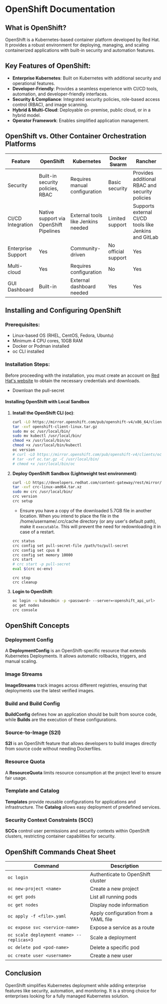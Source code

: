 # OpenShift Documentation

## What is OpenShift?
OpenShift is a Kubernetes-based container platform developed by Red Hat. It provides a robust environment for deploying, managing, and scaling containerized applications with built-in security and automation features.

## Key Features of OpenShift:
- **Enterprise Kubernetes**: Built on Kubernetes with additional security and operational features.
- **Developer-Friendly**: Provides a seamless experience with CI/CD tools, automation, and developer-friendly interfaces.
- **Security & Compliance**: Integrated security policies, role-based access control (RBAC), and image scanning.
- **Hybrid & Multi-Cloud**: Deployable on-premise, public cloud, or in a hybrid model.
- **Operator Framework**: Enables simplified application management.

## OpenShift vs. Other Container Orchestration Platforms

| Feature             | OpenShift                           | Kubernetes                          | Docker Swarm | Rancher |
|---------------------|----------------------------------|----------------------------------|--------------|---------|
| Security           | Built-in security policies, RBAC | Requires manual configuration  | Basic security | Provides additional RBAC and security policies |
| CI/CD Integration  | Native support via OpenShift Pipelines | External tools like Jenkins needed | Limited support | Supports external CI/CD tools like Jenkins and GitLab |
| Enterprise Support | Yes                              | Community-driven                 | No official support | Yes |
| Multi-cloud        | Yes                              | Requires configuration           | No | Yes |
| GUI Dashboard      | Built-in                          | External dashboard needed       | Yes | Yes |

## Installing and Configuring OpenShift

### Prerequisites:
- Linux-based OS (RHEL, CentOS, Fedora, Ubuntu)
- Minimum 4 CPU cores, 10GB RAM
- Docker or Podman installed
- oc CLI installed

### Installation Steps:
Before proceeding with the installation, you must create an account on [Red Hat's website](https://access.redhat.com/) to obtain the necessary credentials and downloads.
* Downloan the pull-secret
#### Installing OpenShift with Local Sandbox
1. **Install the OpenShift CLI (oc)**:
   ```sh
   curl -LO https://mirror.openshift.com/pub/openshift-v4/x86_64/clients/ocp/stable/openshift-client-linux.tar.gz
   tar -xvf openshift-client-linux.tar.gz
   sudo mv oc /usr/local/bin/
   sudo mv kubectl /usr/local/bin/
   chmod +x /usr/local/bin/oc
   chmod +x /usr/local/bin/kubectl
   oc version
   # curl -LO https://mirror.openshift.com/pub/openshift-v4/clients/oc/latest/linux/oc.tar.gz
   # tar -xvf oc.tar.gz -C /usr/local/bin/
   # chmod +x /usr/local/bin/oc
   ```
2. **Deploy OpenShift Sandbox (Lightweight test environment)**:
   ```sh
   curl -LO https://developers.redhat.com/content-gateway/rest/mirror/pub/openshift-v4/clients/crc/latest/crc-linux-amd64.tar.xz
   tar -xvf crc-linux-amd64.tar.xz
   sudo mv crc /usr/local/bin/
   crc version
   crc setup
   ```
   * Ensure you have a copy of the downloaded 5.7GB file in another location. When you intend to place the file in the /home/username/.crc/cache directory (or any user's default path), make it `executable`. This will prevent the need for redownloading it in case of a restart.
   ```bash
   crc status
   crc config set pull-secret-file /path/to/pull-secret
   crc config set cpus 8
   crc config set memory 10000
   crc start
   # crc start -p pull-secret
   eval $(crc oc-env)
   ```
   ```
   crc stop
   crc cleanup
   ```
3. **Login to OpenShift**:
   ```sh
   oc login -u kubeadmin -p <password> --server=<openshift_api_url>
   oc get nodes
   crc console
   ```

## OpenShift Concepts
### Deployment Config
A **DeploymentConfig** is an OpenShift-specific resource that extends Kubernetes Deployments. It allows automatic rollbacks, triggers, and manual scaling.

### Image Streams
**ImageStreams** track images across different registries, ensuring that deployments use the latest verified images.

### Build and Build Config
**BuildConfig** defines how an application should be built from source code, while **Builds** are the execution of these configurations.

### Source-to-Image (S2I)
**S2I** is an OpenShift feature that allows developers to build images directly from source code without needing Dockerfiles.

### Resource Quota
A **ResourceQuota** limits resource consumption at the project level to ensure fair usage.

### Template and Catalog
**Templates** provide reusable configurations for applications and infrastructure. The **Catalog** allows easy deployment of predefined services.

### Security Context Constraints (SCC)
**SCCs** control user permissions and security contexts within OpenShift clusters, restricting container capabilities for security.

## OpenShift Commands Cheat Sheet

| Command | Description |
|---------|-------------|
| `oc login` | Authenticate to OpenShift cluster |
| `oc new-project <name>` | Create a new project |
| `oc get pods` | List all running pods |
| `oc get nodes` | Display node information |
| `oc apply -f <file>.yaml` | Apply configuration from a YAML file |
| `oc expose svc <service-name>` | Expose a service as a route |
| `oc scale deployment <name> --replicas=3` | Scale a deployment |
| `oc delete pod <pod-name>` | Delete a specific pod |
| `oc create user <username>` | Create a new user |

## Conclusion
OpenShift simplifies Kubernetes deployment while adding enterprise features like security, automation, and monitoring. It is a strong choice for enterprises looking for a fully managed Kubernetes solution.

